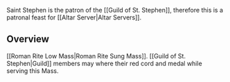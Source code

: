 Saint Stephen is the patron of the [[Guild of St. Stephen]], therefore this is a patronal feast for [[Altar Server|Altar Servers]].

## Overview
[[Roman Rite Low Mass|Roman Rite Sung Mass]]. [[Guild of St. Stephen|Guild]] members may where their red cord and medal while serving this Mass.
